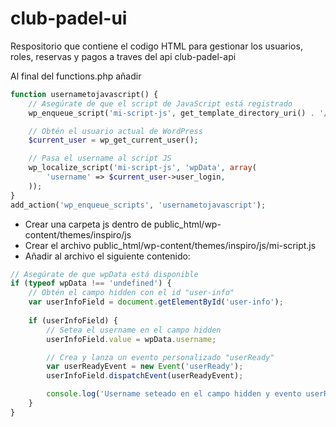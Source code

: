 # club-padel-ui
Respositorio que contiene el codigo HTML para gestionar los usuarios, roles, reservas y pagos a traves del api club-padel-api

Al final del functions.php añadir 
```php
function usernametojavascript() {
    // Asegúrate de que el script de JavaScript está registrado
    wp_enqueue_script('mi-script-js', get_template_directory_uri() . '/js/mi-script.js', array(), '1.0.0', true);

    // Obtén el usuario actual de WordPress
    $current_user = wp_get_current_user();

    // Pasa el username al script JS
    wp_localize_script('mi-script-js', 'wpData', array(
        'username' => $current_user->user_login,
    ));
}
add_action('wp_enqueue_scripts', 'usernametojavascript');
```

- Crear una carpeta js dentro de public_html/wp-content/themes/inspiro/js
- Crear el archivo public_html/wp-content/themes/inspiro/js/mi-script.js
- Añadir al archivo el siguiente contenido:
```javascript
// Asegúrate de que wpData está disponible
if (typeof wpData !== 'undefined') {
    // Obtén el campo hidden con el id "user-info"
    var userInfoField = document.getElementById('user-info');
    
    if (userInfoField) {
        // Setea el username en el campo hidden
        userInfoField.value = wpData.username;

        // Crea y lanza un evento personalizado "userReady"
        var userReadyEvent = new Event('userReady');
        userInfoField.dispatchEvent(userReadyEvent);

        console.log('Username seteado en el campo hidden y evento userReady lanzado.');
    }
}
```